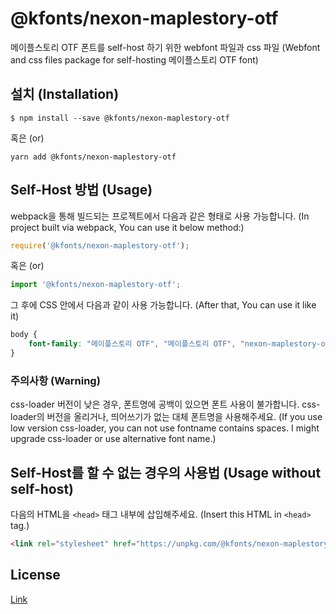 
# @kfonts/nexon-maplestory-otf

메이플스토리 OTF 폰트를 self-host 하기 위한 webfont 파일과 css 파일
(Webfont and css files package for self-hosting 메이플스토리 OTF font)

## 설치 (Installation)

```
$ npm install --save @kfonts/nexon-maplestory-otf
```

혹은 (or)

```
yarn add @kfonts/nexon-maplestory-otf
```

## Self-Host 방법 (Usage)

webpack을 통해 빌드되는 프로젝트에서 다음과 같은 형태로 사용 가능합니다.
(In project built via webpack, You can use it below method:)

```js
require('@kfonts/nexon-maplestory-otf');
```

혹은 (or)

```js
import '@kfonts/nexon-maplestory-otf';
```

그 후에 CSS 안에서 다음과 같이 사용 가능합니다.
(After that, You can use it like it)

```css
body {
    font-family: "메이플스토리 OTF", "메이플스토리 OTF", "nexon-maplestory-otf";
}
```

### 주의사항 (Warning)

css-loader 버전이 낮은 경우, 폰트명에 공백이 있으면 폰트 사용이 불가합니다.
css-loader의 버전을 올리거나, 띄어쓰기가 없는 대체 폰트명을 사용해주세요.
(If you use low version css-loader, you can not use fontname contains spaces.
I might upgrade css-loader or use alternative font name.)

## Self-Host를 할 수 없는 경우의 사용법 (Usage without self-host)

다음의 HTML을 `<head>` 태그 내부에 삽입해주세요.
(Insert this HTML in `<head>` tag.)

```html
<link rel="stylesheet" href="https://unpkg.com/@kfonts/nexon-maplestory-otf/index.css" />
```

## License

[Link](http://levelup.nexon.com/font/index.aspx)
